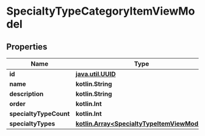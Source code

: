 
# SpecialtyTypeCategoryItemViewModel

## Properties
Name | Type | Description | Notes
------------ | ------------- | ------------- | -------------
**id** | [**java.util.UUID**](java.util.UUID.md) |  |  [optional]
**name** | **kotlin.String** |  |  [optional]
**description** | **kotlin.String** |  |  [optional]
**order** | **kotlin.Int** |  |  [optional]
**specialtyTypeCount** | **kotlin.Int** |  |  [optional]
**specialtyTypes** | [**kotlin.Array&lt;SpecialtyTypeItemViewModel&gt;**](SpecialtyTypeItemViewModel.md) |  |  [optional]



